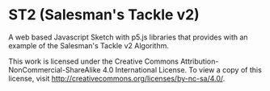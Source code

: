 # ST2 (Salesman's Tackle v2)
A web based Javascript Sketch with p5.js libraries that provides with an example of the Salesman's Tackle v2 Algorithm.

This work is licensed under the Creative Commons Attribution-NonCommercial-ShareAlike 4.0 International License. To view a copy of this license, visit http://creativecommons.org/licenses/by-nc-sa/4.0/.
